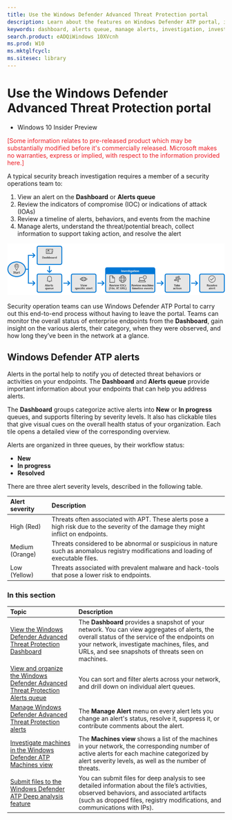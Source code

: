 ```yaml
---
title: Use the Windows Defender Advanced Threat Protection portal
description: Learn about the features on Windows Defender ATP portal, including how alerts work, and suggestions on how to investigate possible breaches and attacks.
keywords: dashboard, alerts queue, manage alerts, investigation, investigate alerts, investigate machines, submit files, deep analysis, high, medium, low, severity, 
search.product: eADQiWindows 10XVcnh 
ms.prod: W10
ms.mktglfcycl:
ms.sitesec: library
---
```


# Use the Windows Defender Advanced Threat Protection portal

- Windows 10 Insider Preview

<span style="color:#ED1C24;">[Some information relates to pre-released product which may be substantially modified before it's commercially released. Microsoft makes no warranties, express or implied, with respect to the information provided here.]</span>

A typical security breach investigation requires a member of a security operations team to:

1. View an alert on the **Dashboard** or **Alerts queue**
2. Review the indicators of compromise (IOC) or indications of attack (IOAs)
3. Review a timeline of alerts, behaviors, and events from the machine
4. Manage alerts, understand the threat/potential breach, collect information to support taking action, and resolve the alert

![Flowchart describing the four stages of investigation](images/overview.png)
 
Security operation teams can use Windows Defender ATP Portal to carry out this end-to-end process without having to leave the portal.
Teams can monitor the overall status of enterprise endpoints from the **Dashboard**, gain insight on the various alerts, their category, when they were observed, and how long they’ve been in the network at a glance.

## Windows Defender ATP alerts
Alerts in the portal help to notify you of detected threat behaviors or activities on your endpoints.
The **Dashboard** and **Alerts queue** provide important information about your endpoints that can help you address alerts.

The **Dashboard** groups categorize active alerts into **New** or **In progress** queues, and supports filtering by severity levels. It also has clickable tiles that give visual cues on the overall health status of your organization. Each tile opens a detailed view of the corresponding overview.

Alerts are organized in three queues, by their workflow status: 

- **New**
- **In progress**
- **Resolved**

There are three alert severity levels, described in the following table.

Alert severity | Description
:---|:---
High (Red) | Threats often associated with APT. These alerts pose a high risk due to the severity of the damage they might inflict on endpoints.
Medium (Orange) | Threats considered to be abnormal or suspicious in nature such as anomalous registry modifications and loading of executable files.
Low (Yellow) | Threats associated with prevalent malware and hack-tools that pose a lower risk to endpoints.


### In this section

Topic | Description 
:---|:---
[View the Windows Defender Advanced Threat Protection Dashboard](dashboard-windows-advanced-threat-protection.md) | The **Dashboard** provides a snapshot of your network. You can view aggregates of alerts, the overall status of the service of the endpoints on your network, investigate machines, files, and URLs, and see snapshots of threats seen on machines.
[View and organize the Windows Defender Advanced Threat Protection Alerts queue](alerts-queue-windows-advanced-threat-protection.md) | You can sort and filter alerts across your network, and drill down on individual alert queues.
[Manage Windows Defender Advanced Threat Protection alerts](manage-alerts-windows-advanced-threat-protection.md) | The **Manage Alert** menu on every alert lets you change an alert's status, resolve it, suppress it, or contribute comments about the alert.
[Investigate machines in the Windows Defender ATP Machines view](machines-view-windows-advanced-threat-protection.md) | The **Machines view** shows a list of the machines in your network, the corresponding number of active alerts for each machine categorized by alert severity levels, as well as the number of threats.
[Submit files to the Windows Defender ATP Deep analysis feature](deep-analysis-windows-advanced-threat-protection.md) | You can submit files for deep analysis to see detailed information about the file’s activities, observed behaviors, and associated artifacts (such as dropped files, registry modifications, and communications with IPs). 

